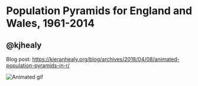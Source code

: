 # Population Pyramids for England and Wales, 1961-2014

## @kjhealy

Blog post: https://kieranhealy.org/blog/archives/2018/04/08/animated-population-pyramids-in-r/

![Animated gif](figures/eng-wa-pop-pyr-labs.gif)

